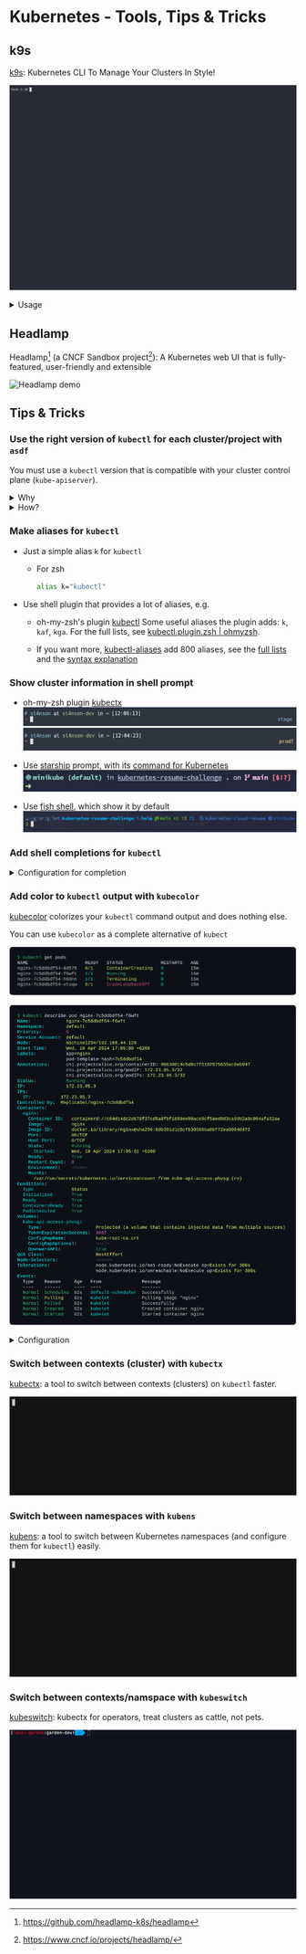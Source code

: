 # Kubernetes - Tools, Tips & Tricks

## k9s

[k9s]: Kubernetes CLI To Manage Your Clusters In Style!

![k9s demo](images/k9s-demo.gif)

<details>
<summary>Usage</summary>

When first opened, `k9s` show the list of pods.

From the `Pods` view, you can:

- Change the selected pod (`Up`, `Down`),

  - then doing actions with that selected pod (by pressing the key bindings in blue color), e.g.
    - `Describe` that pod, by pressing `d`
    - `Logs`, show logs of all containers of that pod, by pressing `l`
    - ...
    - View that selected pod, by pressing `Enter`

- Change the namespace (by pressing the key bindings in pink color)

  - to `all` by pressing `0`
  - to `default` by pressing `1` (by default, `k9s` use `default` namespace)

- Change to another list (resource)

  - List all the resources, by pressing `Ctrl +A`
  - Change to the view for that resource, by pressing `Enter`

  for example: change back to the default view - `Pods`

  - `Ctrl + A`
    - `Down`s to select `pods` (the 2nd one)
    - `Enter`
  - Press `:` to enter `command mode`
    - Type in the command for pod: `pod` (or any of `po,pod,pods,v1/pods` - showed in `Ctrl + A`)

| Action                            | Key Binding   | Command | Note                                                                                             |
| --------------------------------- | ------------- | ------- | ------------------------------------------------------------------------------------------------ |
| Change the selected resource      | `Up` - `Down` |         |                                                                                                  |
| View (the selected resource)      | `Enter`       |         | Available for any selected resource                                                              |
| Back                              | `Esc`         |         |                                                                                                  |
| Quit K9s                          | `Ctrl + C`    |         |                                                                                                  |
| Help                              | `?`           |         | Available at any view, change depend on which view is showing                                    |
| Show all available resource alias | `Ctrl + A`    |         | 1. `Up`/`Down`; 2. `Enter`<br>(to close the `Aliases` view: use `Ese` or press `Ctrl + A` again) |

</details>

## Headlamp

Headlamp[^headlamp] (a CNCF Sandbox project[^headlamp-cncf]): A Kubernetes web UI that is fully-featured, user-friendly and extensible

![Headlamp demo](images/headlamp-demo.gif)

[k9s]: https://github.com/derailed/k9s

[^headlamp]: <https://github.com/headlamp-k8s/headlamp>
[^headlamp-cncf]: <https://www.cncf.io/projects/headlamp/>

## Tips & Tricks

### Use the right version of `kubectl` for each cluster/project with `asdf`

You must use a `kubectl` version that is compatible with your cluster control plane (`kube-apiserver`).

<details>
<summary>Why</summary>

`kubectl` is supported within one minor version (older or newer) of `kube-apiserver`.

e.g.

- `kube-apiserver` is at 1.30
- `kubectl` is supported at 1.31, 1.30, and 1.29

For more information, see

- [Version Skew Policy](https://kubernetes.io/releases/version-skew-policy/)
- [kubectl](https://kubernetes.io/releases/version-skew-policy/#kubectl)
- [Special Interest Group (SIG) Release's Repository Notes](https://github.com/kubernetes/sig-release/tree/master/releases)

</details>

<details>
<summary>How?</summary>

See the demo at [asdf-demo repository](https://github.com/lethang7794/asdf-demo)

</details>

### Make aliases for `kubectl`

- Just a simple alias `k` for `kubectl`

  - For zsh

    ```bash
    alias k="kubectl"
    ```

- Use shell plugin that provides a lot of aliases, e.g.

  - oh-my-zsh's plugin [kubectl](https://github.com/ohmyzsh/ohmyzsh/tree/master/plugins/kubectl)
    Some useful aliases the plugin adds: `k`, `kaf`, `kga`. For the full lists, see [kubectl.plugin.zsh | ohmyzsh](https://github.com/ohmyzsh/ohmyzsh/blob/master/plugins/kubectl/kubectl.plugin.zsh).

  - If you want more, [kubectl-aliases] add 800 aliases, see the [full lists](https://github.com/ahmetb/kubectl-aliases/blob/master/.kubectl_aliases) and the [syntax explanation](https://github.com/ahmetb/kubectl-aliases/tree/master?tab=readme-ov-file#syntax-explanation)

### Show cluster information in shell prompt

- oh-my-zsh plugin [kubectx](https://github.com/ohmyzsh/ohmyzsh/tree/master/plugins/kubectx)
  ![alt text](images/omz-kubectx-preview-dev.png)
  ![alt text](images/omz-kubectx-preview-prod.png)

- Use [starship](https://starship.rs/) prompt, with its [command for Kubernetes](https://starship.rs/config/#kubernetes)
  ![alt text](images/starship-k8s.png)

- Use [fish shell](https://fishshell.com/), which show it by default
  ![alt text](images/fish-shell-k8s.png)

### Add shell completions for `kubectl`

<details>
<summary>Configuration for completion</summary>

- [kubectl autocomplete | kubectl Quick Reference](https://kubernetes.io/docs/reference/kubectl/quick-reference/#kubectl-autocomplete)

- [kubectl completion | kubectl Commands](https://kubernetes.io/docs/reference/generated/kubectl/kubectl-commands#completion)

  - for macOS: <https://kubernetes.io/docs/tasks/tools/install-kubectl-macos/#enable-shell-autocompletion>

  - for linux: <https://kubernetes.io/docs/tasks/tools/install-kubectl-linux/#enable-shell-autocompletion>

  - for windows: <https://kubernetes.io/docs/tasks/tools/install-kubectl-windows/#enable-shell-autocompletion>

</details>

### Add color to `kubectl` output with `kubecolor`

[kubecolor] colorizes your `kubectl` command output and does nothing else.

You can use `kubecolor` as a complete alternative of `kubect`

![kubectl get pods - demo](images/kubectl-get-pods.svg)

![kubectl describe pod - demo](images/kubectl-describe-pod.svg)

<details>
<summary>Configuration</summary>

- zsh

  ```bash
  # .zshrc
  alias k="kubectl"

  if [ "$(command -v kubecolor)" ]; then
    alias kubectl="kubecolor"
    compdef kubecolor=kubectl
  fi
  ```

- fish

  ```bash
  # ~/.config/fish/config.fish
  if status is-interactive
    abbr --add k kubectl # https://fishshell.com/docs/current/cmds/abbr.html

    if  command -v kubecolor &>/dev/null
        alias kubectl=kubecolor # https://fishshell.com/docs/current/cmds/alias.html

        # make kubecolor inherit completions from kubectl # https://fishshell.com/docs/current/cmds/complete.html
        complete -c kubecolor -w kubectl
    end
  end
  ```

  </details>

### Switch between contexts (cluster) with `kubectx`

[kubectx]: a tool to switch between contexts (clusters) on `kubectl` faster.

![kubectx demo](images/kubectx-demo.gif)

### Switch between namespaces with `kubens`

[kubens]: a tool to switch between Kubernetes namespaces (and configure them for `kubectl`) easily.

![kubens demo](images/kubens-demo.gif)

### Switch between contexts/namspace with `kubeswitch`

[kubeswitch]: kubectx for operators, treat clusters as cattle, not pets.

![kubeswitch demo](images/kubeswitch-demo.gif)

[kubectl-aliases]: https://github.com/ahmetb/kubectl-aliases
[kubecolor]: https://github.com/kubecolor/kubecolor
[kubens]: https://github.com/ahmetb/kubectx
[kubectx]: https://github.com/ahmetb/kubectx
[kubeswitch]: https://github.com/danielfoehrKn/kubeswitch
